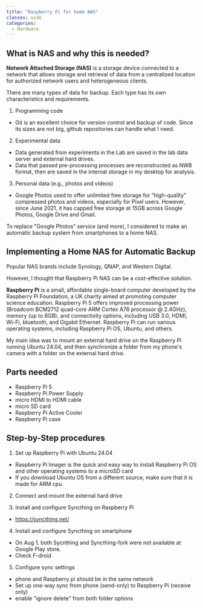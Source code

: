```yaml
---
title: "Raspberry Pi for home NAS"
classes: wide 
categories:
  - Hardware
---
```


## What is NAS and why this is needed?

**Network Attached Storage (NAS)** is a storage device connected to a network that allows storage and retrieval of data from a centralized location for authorized network users and heterogeneous clients.

There are many types of data for backup. Each type has its own characteristics and requirements. 
1. Programming code
  - Git is an excellent choice for version control and backup of code. Since its sizes are not big, github repositories can handle what I need. 
2. Experimental data
  - Data generated from experiments in the Lab are saved in the lab data server and external hard drives.
  - Data that passed pre-processing processes are reconstructed as NWB format, then are saved in the internal storage in my desktop for analysis. 
3. Personal data (e.g., photos and videos)
  - Google Photos used to offer unlimited free storage for "high-quality" compressed photos and videos, especially for Pixel users. However, since June 2021, it has capped free storage at 15GB across Google Photos, Google Drive and Gmail. 

To replace "Google Photos" service (and more), I considered to make an automatic backup system from smartphones to a home NAS. 


## Implementing a Home NAS for Automatic Backup

Popular NAS brands include Synology, QNAP, and Western Digital. 

However, I thought that Raspberry Pi NAS can be a cost-effective solution. 

**Raspberry Pi** is a small, affordable single-board computer developed by the Raspberry Pi Foundation, a UK charity aimed at promoting computer science education. 
Raspberry Pi 5 offers improved processing power (Broadcom BCM2712 quad-core ARM Cortex A76 processor @ 2.4GHz), memory (up to 8GB), and connectivity options, including USB 3.0, HDMI, Wi-Fi, bluetooth, and Gigabit Ethernet. Raspberry Pi can run various operating systems, including Raspberry Pi OS, Ubuntu, and others. 

My main idea was to mount an external hard drive on the Raspberry Pi running Ubuntu 24.04, and then synchronize a folder from my phone's camera with a folder on the external hard drive.


## Parts needed

- Raspberry Pi 5
- Raspberry Pi Power Supply
- micro HDMI to HDMI cable
- micro SD card
- Raspberry Pi Active Cooler
- Raspberry Pi case


## Step-by-Step procedures
1. Set up Raspberry Pi with Ubuntu 24.04
  - Raspberry Pi Imager is the quick and easy way to install Raspberry Pi OS and other operating systems to a microSD card
  - If you download Ubuntu OS from a different source, make sure that it is made for ARM cpu.

2. Connect and mount the external hard drive

3. Install and configure Syncthing on Raspberry Pi
  - https://syncthing.net/

4. Install and configure Syncthing on smartphone
  - On Aug 1, both Sycnthing and Syncthing-fork were not available at Google Play store.
  - Check F-droid

5. Configure sync settings
  - phone and Raspberry pi should be in the same network
  - Set up one-way sync from phone (send-only) to Raspberry Pi (receive only)
  - enable "ignore delete" from both folder options

